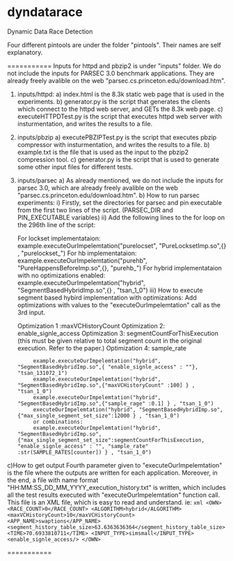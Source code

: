 dyndatarace
===========

Dynamic Data Race Detection

Four different pintools are under the folder "pintools". Their names are self explanatory.


===========
Inputs for httpd and pbzip2 is under "inputs" folder. We do not include the inputs for PARSEC 3.0 benchmark applications.
They are already freely avalible on the web "parsec.cs.princeton.edu/download.htm".

1) inputs/httpd:
 a) index.html is the 8.3k static web page that is used in the experiments.
 b) generator.py is the script that generates the clients which connect to the httpd web server, and GETs the 8.3k web page.
 c) executeHTTPDTest.py is the script that executes httpd web server with insturmentation, and writes the results to a file.

2) inputs/pbzip
 a) executePBZIPTest.py is the script that executes pbzip compressor with insturmentation, and writes the results to a file.
 b) example.txt is the file that is used as the input to the pbzip2 compression tool.
 c) generator.py is the script that is used to generate some other input files for different tests.
                    
3) inputs/parsec
  a) As already mentioned, we do not include the inputs for parsec 3.0, which are already freely avalible on the web "parsec.cs.princeton.edu/download.htm".
  b) How to run parsec experiments:
   i) Firstly, set the directories for parsec and pin executable from the first two lines of the script. (PARSEC_DIR and PIN_EXECUTABLE variables)
   ii) Add the following lines to the for loop on the 296th line of the script:
   
     For lockset implementataion: example.executeOurImpelemtation("purelocset", "PureLocksetImp.so",{} , "purelockset_")
     For hb implementataion: example.executeOurImpelemtation("purehb", "PureHappensBeforeImp.so",{}, "purehb_")
     For hybrid implementataion with no optimizations enabled: example.executeOurImpelemtation("hybrid", "SegmentBasedHybridImp.so",{} , "tsan_1_0")
   iii) How to execute segment based hybird implementation with optimizations:
      Add optimizations with values to the "executeOurImpelemtation" call as the 3rd input.
      
      Optimization 1 :maxVCHistoryCount
      Optimization 2: enable_signle_access
      Optimization 3: segmentCountForThisExecution (this must be given relative to total segment count in the original execution. Refer to the paper.)
      Optimization 4: sample_rate
   

			example.executeOurImpelemtation("hybrid", "SegmentBasedHybridImp.so",{ "enable_signle_access" : ""}, "tsan_131072_1")
            example.executeOurImpelemtation("hybrid", "SegmentBasedHybridImp.so",{"maxVCHistoryCount" :100] } , "tsan_1_0")
			example.executeOurImpelemtation("hybrid", "SegmentBasedHybridImp.so",{"sample_rage" :0.1] } , "tsan_1_0")
			executeOurImpelemtation("hybrid", "SegmentBasedHybridImp.so",{"max_single_segment_set_size":12000 } , "tsan_1_0")
			or combinations:
			example.executeOurImpelemtation("hybrid", "SegmentBasedHybridImp.so",{"max_single_segment_set_size":segmentCountForThisExecution, "enable_signle_access" : "", "sample_rate" :str(SAMPLE_RATES[counter]) } , "tsan_1_0")
		

  c)How to get output
     Fourth parameter given to "executeOurImpelemtation" is the file where the outputs are written for each application.
     Moreover, in the end, a file with name format "HH:MM:SS_DD_MM_YYYY_execution_history.txt" is written, which includes all the test results executed with "executeOurImpelemtation" function call. This file is an XML file, which is easy to read and understand.
     ie:
     ```xml
     	<OWN>
		  <RACE_COUNT>0</RACE_COUNT>
		  <ALGORITHM>hybrid</ALGORITHM>
		  <maxVCHistoryCount>10</maxVCHistoryCount>
		  <APP_NAME>swaptions</APP_NAME>
	  	  <segment_history_table_size>63.6363636364</segment_history_table_size>
		  <TIME>70.6933810711</TIME>
		  <INPUT_TYPE>simsmall</INPUT_TYPE>
		  <enable_signle_access/>
	    </OWN>
       ```
  
  
  
===========         

